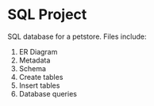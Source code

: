 # SQL Project

SQL database for a petstore. 
Files include:
1. ER Diagram
2. Metadata 
3. Schema
4. Create tables
5. Insert tables
6. Database queries

